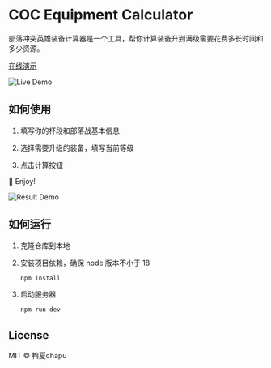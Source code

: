 # COC Equipment Calculator

部落冲突英雄装备计算器是一个工具，帮你计算装备升到满级需要花费多长时间和多少资源。

[在线演示](https://coc.lxchapu.com)

![Live Demo](https://s2.loli.net/2023/12/25/TndrcQC2vxwFzH4.webp)

## 如何使用

1. 填写你的杯段和部落战基本信息

2. 选择需要升级的装备，填写当前等级

3. 点击计算按钮

🎉 Enjoy!

![Result Demo](https://s2.loli.net/2023/12/25/BITwODSYJ1GkMxW.webp)

## 如何运行

1. 克隆仓库到本地

2. 安装项目依赖，确保 node 版本不小于 18

   ```sh
   npm install
   ```

3. 启动服务器

   ```sh
   npm run dev
   ```

## License

MIT © 柃夏chapu
